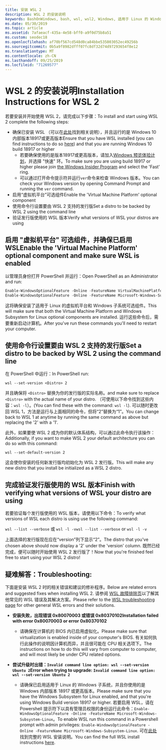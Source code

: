```yaml
---
title: 安装 WSL 2
description: WSL 2 的安装说明
keywords: BashOnWindows, bash, wsl, wsl2, Windows, 适用于 Linux 的 Windows 子系统, windowssubsystem, ubuntu, debian, suse, Windows 10, 安装
ms.date: 05/30/2019
ms.topic: article
ms.assetid: 7afaeacf-435a-4e58-bff0-a9f0d75b8a51
ms.custom: seodec18
ms.openlocfilehash: af70bf567cd548d0ca84bbe535003052ec49256b
ms.sourcegitcommit: 0b5a9f8982dfff07fc8df32d74d97293654f8e12
ms.translationtype: MT
ms.contentlocale: zh-CN
ms.lasthandoff: 09/25/2019
ms.locfileid: "71269577"
---
```

# <a name="installation-instructions-for-wsl-2"></a><span data-ttu-id="dde74-104">WSL 2 的安装说明</span><span class="sxs-lookup"><span data-stu-id="dde74-104">Installation Instructions for WSL 2</span></span>

<span data-ttu-id="dde74-105">若要安装并开始使用 WSL 2，请完成以下步骤：</span><span class="sxs-lookup"><span data-stu-id="dde74-105">To install and start using WSL 2 complete the following steps:</span></span>

- <span data-ttu-id="dde74-106">确保已安装 WSL （可以在[此处](./install-win10.md)找到相关说明），并且运行的是 Windows 10 内部版本18917或更高版本</span><span class="sxs-lookup"><span data-stu-id="dde74-106">Ensure that you have WSL installed (you can find instructions to do so [here](./install-win10.md)) and that you are running Windows 10 build 18917 or higher</span></span>
   - <span data-ttu-id="dde74-107">若要确保使用的是版本18917或更高版本，请加入[Windows 预览体验计划](https://insider.windows.com/en-us/)，并选择 "快速" 环。</span><span class="sxs-lookup"><span data-stu-id="dde74-107">To make sure you are using build 18917 or higher please join [the Windows Insider Program](https://insider.windows.com/en-us/) and select the 'Fast' ring.</span></span> 
   - <span data-ttu-id="dde74-108">可以通过打开命令提示符并运行`ver`命令来检查 Windows 版本。</span><span class="sxs-lookup"><span data-stu-id="dde74-108">You can check your Windows version by opening Command Prompt and running the `ver` command.</span></span>
- <span data-ttu-id="dde74-109">启用“虚拟机平台”可选组件</span><span class="sxs-lookup"><span data-stu-id="dde74-109">Enable the 'Virtual Machine Platform' optional component</span></span>
- <span data-ttu-id="dde74-110">使用命令行设置要由 WSL 2 支持的发行版</span><span class="sxs-lookup"><span data-stu-id="dde74-110">Set a distro to be backed by WSL 2 using the command line</span></span>
- <span data-ttu-id="dde74-111">验证发行版使用的 WSL 版本</span><span class="sxs-lookup"><span data-stu-id="dde74-111">Verify what versions of WSL your distros are using</span></span>

## <a name="enable-the-virtual-machine-platform-optional-component-and-make-sure-wsl-is-enabled"></a><span data-ttu-id="dde74-112">启用 "虚拟机平台" 可选组件，并确保已启用 WSL</span><span class="sxs-lookup"><span data-stu-id="dde74-112">Enable the 'Virtual Machine Platform' optional component and make sure WSL is enabled</span></span>

<span data-ttu-id="dde74-113">以管理员身份打开 PowerShell 并运行：</span><span class="sxs-lookup"><span data-stu-id="dde74-113">Open PowerShell as an Administrator and run:</span></span>

```powershell
Enable-WindowsOptionalFeature -Online -FeatureName VirtualMachinePlatform
Enable-WindowsOptionalFeature -Online -FeatureName Microsoft-Windows-Subsystem-Linux
```

<span data-ttu-id="dde74-114">这将确保安装了适用于 Linux 的虚拟机平台和 Windows 子系统可选组件。</span><span class="sxs-lookup"><span data-stu-id="dde74-114">This will make sure that both the Virtual Machine Platform and Windows Subsystem for Linux optional components are installed.</span></span> <span data-ttu-id="dde74-115">运行这些命令后，需要重新启动计算机。</span><span class="sxs-lookup"><span data-stu-id="dde74-115">After you've run these commands you'll need to restart your computer.</span></span> 

## <a name="set-a-distro-to-be-backed-by-wsl-2-using-the-command-line"></a><span data-ttu-id="dde74-116">使用命令行设置要由 WSL 2 支持的发行版</span><span class="sxs-lookup"><span data-stu-id="dde74-116">Set a distro to be backed by WSL 2 using the command line</span></span>

<span data-ttu-id="dde74-117">在 PowerShell 中运行：</span><span class="sxs-lookup"><span data-stu-id="dde74-117">In PowerShell run:</span></span>

`wsl --set-version <Distro> 2`

<span data-ttu-id="dde74-118">并且确保将 `<Distro>` 替换为你的发行版的实际名称。</span><span class="sxs-lookup"><span data-stu-id="dde74-118">and make sure to replace `<Distro>` with the actual name of your distro.</span></span> <span data-ttu-id="dde74-119">（可使用以下命令找到这些内容：`wsl -l`）。</span><span class="sxs-lookup"><span data-stu-id="dde74-119">(You can find these with the command: `wsl -l`).</span></span> <span data-ttu-id="dde74-120">可以随时更改回 WSL 1，方法是运行与上面相同的命令，但将“2”替换为“1”。</span><span class="sxs-lookup"><span data-stu-id="dde74-120">You can change back to WSL 1 at anytime by running the same command as above but replacing the '2' with a '1'.</span></span>

<span data-ttu-id="dde74-121">此外，如果要使 WSL 2 成为你的默认体系结构，可以通过此命令执行该操作：</span><span class="sxs-lookup"><span data-stu-id="dde74-121">Additionally, if you want to make WSL 2 your default architecture you can do so with this command:</span></span>

`wsl --set-default-version 2`

<span data-ttu-id="dde74-122">这会使你安装的任何新发行版均初始化为 WSL 2 发行版。</span><span class="sxs-lookup"><span data-stu-id="dde74-122">This will make any new distro that you install be initialized as a WSL 2 distro.</span></span>

## <a name="finish-with-verifying-what-versions-of-wsl-your-distro-are-using"></a><span data-ttu-id="dde74-123">完成验证发行版使用的 WSL 版本</span><span class="sxs-lookup"><span data-stu-id="dde74-123">Finish with verifying what versions of WSL your distro are using</span></span>

<span data-ttu-id="dde74-124">若要验证每个发行版使用的 WSL 版本，请使用以下命令：</span><span class="sxs-lookup"><span data-stu-id="dde74-124">To verify what versions of WSL each distro is using use the following command:</span></span>

<span data-ttu-id="dde74-125">`wsl --list --verbose` 或 `wsl -l -v`</span><span class="sxs-lookup"><span data-stu-id="dde74-125">`wsl --list --verbose` or `wsl -l -v`</span></span>

<span data-ttu-id="dde74-126">上面选择的发行版现在应在“version”列下显示“2”。</span><span class="sxs-lookup"><span data-stu-id="dde74-126">The distro that you've chosen above should now display a '2' under the 'version' column.</span></span> <span data-ttu-id="dde74-127">既然已经完成，便可以随时开始使用 WSL 2 发行版了！</span><span class="sxs-lookup"><span data-stu-id="dde74-127">Now that you're finished feel free to start using your WSL 2 distro!</span></span> 

## <a name="troubleshooting"></a><span data-ttu-id="dde74-128">疑难解答：</span><span class="sxs-lookup"><span data-stu-id="dde74-128">Troubleshooting:</span></span> 

<span data-ttu-id="dde74-129">下面是安装 WSL 2 时的相关错误和建议的修补程序。</span><span class="sxs-lookup"><span data-stu-id="dde74-129">Below are related errors and suggested fixes when installing WSL 2.</span></span> <span data-ttu-id="dde74-130">请参阅 [WSL 故障排除页](troubleshooting.md)以了解其他常见的 WSL 错误及其解决方案。</span><span class="sxs-lookup"><span data-stu-id="dde74-130">Please refer to the [WSL troubleshooting page](troubleshooting.md) for other general WSL errors and their solutions.</span></span>

* <span data-ttu-id="dde74-131">**安装失败，出现错误 0x80070003 或错误 0x80370102**</span><span class="sxs-lookup"><span data-stu-id="dde74-131">**Installation failed with error 0x80070003 or error 0x80370102**</span></span>
    * <span data-ttu-id="dde74-132">请确保在计算机的 BIOS 内已启用虚拟化。</span><span class="sxs-lookup"><span data-stu-id="dde74-132">Please make sure that virtualization is enabled inside of your computer's BIOS.</span></span> <span data-ttu-id="dde74-133">有关如何执行此操作的说明因计算机而异，并且很可能在 CPU 相关选项下。</span><span class="sxs-lookup"><span data-stu-id="dde74-133">The instructions on how to do this will vary from computer to computer, and will most likely be under CPU related options.</span></span>
   
* <span data-ttu-id="dde74-134">**尝试升级时出错：`Invalid command line option: wsl --set-version Ubuntu 2`**</span><span class="sxs-lookup"><span data-stu-id="dde74-134">**Error when trying to upgrade: `Invalid command line option: wsl --set-version Ubuntu 2`**</span></span>
    * <span data-ttu-id="dde74-135">请确保已启用适用于 Linux 的 Windows 子系统，并且你使用的是 Windows 内部版本 18917 或更高版本。</span><span class="sxs-lookup"><span data-stu-id="dde74-135">Please make sure that you have the Windows Subsystem for Linux enabled, and that you're using Windows Build version 18917 or higher.</span></span> <span data-ttu-id="dde74-136">若要启用 WSL，请在 Powershell 提示符下以具有管理员权限的身份运行此命令：`Enable-WindowsOptionalFeature -Online -FeatureName Microsoft-Windows-Subsystem-Linux`。</span><span class="sxs-lookup"><span data-stu-id="dde74-136">To enable WSL run this command in a Powershell prompt with admin privileges: `Enable-WindowsOptionalFeature -Online -FeatureName Microsoft-Windows-Subsystem-Linux`.</span></span> <span data-ttu-id="dde74-137">可在[此处](./install-win10.md)找到完整的 WSL 安装说明。</span><span class="sxs-lookup"><span data-stu-id="dde74-137">You can find the full WSL install instructions [here](./install-win10.md).</span></span>